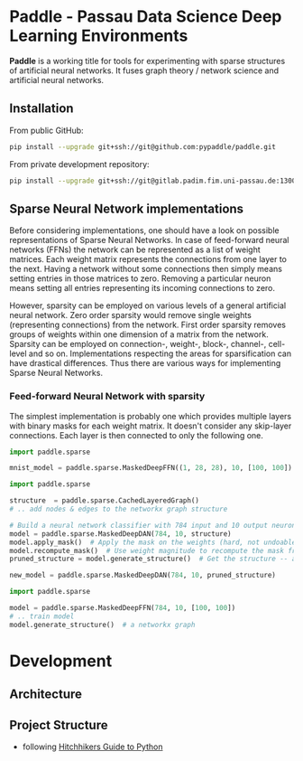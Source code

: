 # Paddle - Passau Data Science Deep Learning Environments
**Paddle** is a working title for tools for experimenting with sparse structures of artificial neural networks.
It fuses graph theory / network science and artificial neural networks. 

## Installation
From public GitHub:
```bash
pip install --upgrade git+ssh://git@github.com:pypaddle/paddle.git
```

From private development repository:
```bash
pip install --upgrade git+ssh://git@gitlab.padim.fim.uni-passau.de:13003/paddle/paddle.git
```

## Sparse Neural Network implementations
Before considering implementations, one should have a look on possible representations of Sparse Neural Networks.
In case of feed-forward neural networks (FFNs) the network can be represented as a list of weight matrices.
Each weight matrix represents the connections from one layer to the next.
Having a network without some connections then simply means setting entries in those matrices to zero.
Removing a particular neuron means setting all entries representing its incoming connections to zero.

However, sparsity can be employed on various levels of a general artificial neural network.
Zero order sparsity would remove single weights (representing connections) from the network.
First order sparsity removes groups of weights within one dimension of a matrix from the network.
Sparsity can be employed on connection-, weight-, block-, channel-, cell-level and so on.
Implementations respecting the areas for sparsification can have drastical differences.
Thus there are various ways for implementing Sparse Neural Networks.

### Feed-forward Neural Network with sparsity
The simplest implementation is probably one which provides multiple layers with binary masks for each weight matrix.
It doesn't consider any skip-layer connections.
Each layer is then connected to only the following one.
```python
import paddle.sparse

mnist_model = paddle.sparse.MaskedDeepFFN((1, 28, 28), 10, [100, 100])
```


```python
import paddle.sparse

structure  = paddle.sparse.CachedLayeredGraph()
# .. add nodes & edges to the networkx graph structure

# Build a neural network classifier with 784 input and 10 output neurons and the given structure
model = paddle.sparse.MaskedDeepDAN(784, 10, structure)
model.apply_mask()  # Apply the mask on the weights (hard, not undoable)
model.recompute_mask()  # Use weight magnitude to recompute the mask from the network
pruned_structure = model.generate_structure()  # Get the structure -- a networkx graph -- based on the current mask

new_model = paddle.sparse.MaskedDeepDAN(784, 10, pruned_structure)
```
```python
import paddle.sparse

model = paddle.sparse.MaskedDeepFFN(784, 10, [100, 100])
# .. train model
model.generate_structure()  # a networkx graph
``` 


# Development

## Architecture

## Project Structure
- following [Hitchhikers Guide to Python](http://docs.python-guide.org/en/latest/writing/structure/)
